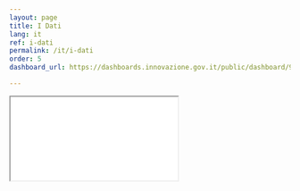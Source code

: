 ```yaml
---
layout: page
title: I Dati
lang: it
ref: i-dati
permalink: /it/i-dati
order: 5
dashboard_url: https://dashboards.innovazione.gov.it/public/dashboard/91eb75f5-f214-4653-9282-2f83082f9c38

---
```

<div class="embed-responsive embed-responsive-1by1 iframe-dati-container">
<iframe src="{{ page.dashboard_url }}" class="embed-responsive-item iframe-dati" ></iframe>
</div>

